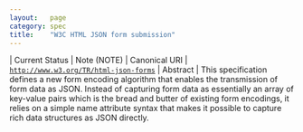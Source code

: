```yaml
---
layout:   page
category: spec
title:    "W3C HTML JSON form submission"
---
```


| Current Status | Note (NOTE)
| Canonical URI | [`http://www.w3.org/TR/html-json-forms`](http://www.w3.org/TR/html-json-forms)
| Abstract | This specification defines a new form encoding algorithm that enables the transmission of form data as JSON. Instead of capturing form data as essentially an array of key-value pairs which is the bread and butter of existing form encodings, it relies on a simple name attribute syntax that makes it possible to capture rich data structures as JSON directly.